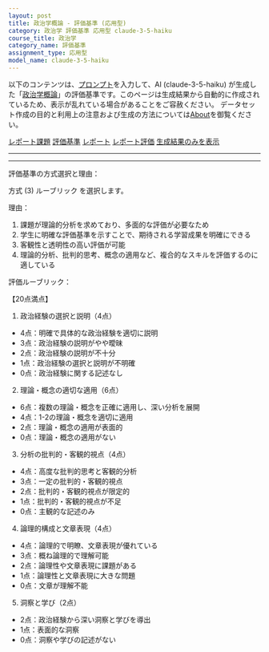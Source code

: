 ```yaml
---
layout: post
title: 政治学概論 - 評価基準 (応用型)
category: 政治学 評価基準 応用型 claude-3-5-haiku
course_title: 政治学
category_name: 評価基準
assignment_type: 応用型
model_name: claude-3-5-haiku
---
```


以下のコンテンツは、[プロンプト](http://127.0.0.1:8000/generated/政治学/claude-3-5-haiku/prompt_評価基準-応用型.md)を入力して、AI (claude-3-5-haiku) が生成した「[政治学概論](/contents/政治学/)」の評価基準です。このページは生成結果から自動的に作成されているため、表示が乱れている場合があることをご容赦ください。
データセット作成の目的と利用上の注意および生成の方法については[About](/About)を御覧ください。

[レポート課題](../レポート課題-応用型)
[評価基準](../評価基準-応用型)
[レポート](../レポート-応用型)
[レポート評価](../レポート評価-応用型)
[生成結果のみを表示](http://127.0.0.1:8000/generated/政治学/claude-3-5-haiku/評価基準-応用型.md)
  

***
***
  
評価基準の方式選択と理由：

方式 (3) ルーブリック を選択します。

理由：
1. 課題が理論的分析を求めており、多面的な評価が必要なため
2. 学生に明確な評価基準を示すことで、期待される学習成果を明確にできる
3. 客観性と透明性の高い評価が可能
4. 理論的分析、批判的思考、概念の適用など、複合的なスキルを評価するのに適している

評価ルーブリック：

【20点満点】

1. 政治経験の選択と説明（4点）
- 4点：明確で具体的な政治経験を適切に説明
- 3点：政治経験の説明がやや曖昧
- 2点：政治経験の説明が不十分
- 1点：政治経験の選択と説明が不明確
- 0点：政治経験に関する記述なし

2. 理論・概念の適切な適用（6点）
- 6点：複数の理論・概念を正確に適用し、深い分析を展開
- 4点：1-2の理論・概念を適切に適用
- 2点：理論・概念の適用が表面的
- 0点：理論・概念の適用がない

3. 分析の批判的・客観的視点（4点）
- 4点：高度な批判的思考と客観的分析
- 3点：一定の批判的・客観的視点
- 2点：批判的・客観的視点が限定的
- 1点：批判的・客観的視点が不足
- 0点：主観的な記述のみ

4. 論理的構成と文章表現（4点）
- 4点：論理的で明瞭、文章表現が優れている
- 3点：概ね論理的で理解可能
- 2点：論理性や文章表現に課題がある
- 1点：論理性と文章表現に大きな問題
- 0点：文章が理解不能

5. 洞察と学び（2点）
- 2点：政治経験から深い洞察と学びを導出
- 1点：表面的な洞察
- 0点：洞察や学びの記述がない
